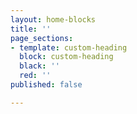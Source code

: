 ```yaml
---
layout: home-blocks
title: ''
page_sections:
- template: custom-heading
  block: custom-heading
  black: ''
  red: ''
published: false

---
```

